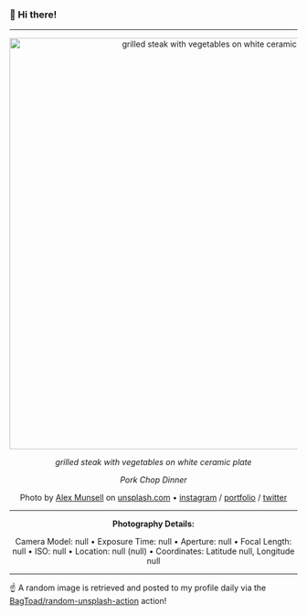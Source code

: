 ### 👋 Hi there!

----
<div align="center">
  <img width="720" src="https://images.unsplash.com/photo-1432139555190-58524dae6a55?crop=entropy&cs=tinysrgb&fit=max&fm=jpg&ixid=M3w1NTI0NDl8MHwxfHJhbmRvbXx8fHx8fHx8fDE3MDU4NzY3Mzd8&ixlib=rb-4.0.3&q=80&w=1080" alt="grilled steak with vegetables on white ceramic plate">
  
  <em>grilled steak with vegetables on white ceramic plate</em>
  
  <em>Pork Chop Dinner</em>

  Photo by [Alex Munsell](https://www.anchour.com/) on [unsplash.com](https://unsplash.com/) • [instagram](https://instagram.com/alexmunsell) / [portfolio](https://www.anchour.com/) / [twitter](https://twitter.com/alexmunsell)

  ---
  
  **Photography Details:**

Camera Model: null • Exposure Time: null • Aperture: null • Focal Length: null • ISO: null • Location: null (null) • Coordinates: Latitude null, Longitude null

</div>

----

☝️ A random image is retrieved and posted to my profile daily via the [BagToad/random-unsplash-action](https://github.com/BagToad/random-unsplash-action) action!
